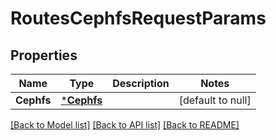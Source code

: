 # RoutesCephfsRequestParams

## Properties
Name | Type | Description | Notes
------------ | ------------- | ------------- | -------------
**Cephfs** | [***Cephfs**](.cephfs.md) |  | [default to null]

[[Back to Model list]](../README.md#documentation-for-models) [[Back to API list]](../README.md#documentation-for-api-endpoints) [[Back to README]](../README.md)



